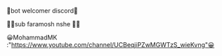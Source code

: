 🤩bot welcomer discord🤩

🙏🏻sub faramosh nshe 🙏🏻

😀MohammadMK :"https://www.youtube.com/channel/UCBeqjiPZwMGWTzS_wieKvng"😀

